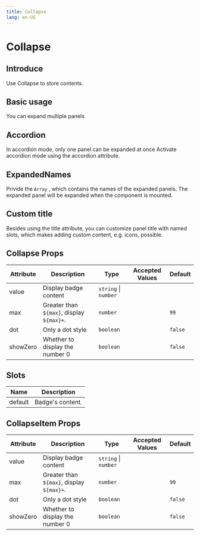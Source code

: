 ```yaml
---
title: Collapse
lang: en-US
---
```


# Collapse

## Introduce

Use Collapse to store contents.

## Basic usage

You can expand multiple panels

<demo src="../example/badge/basic.vue"></demo>

## Accordion

In accordion mode, only one panel can be expanded at once
Activate accordion mode using the accordion attribute.

## ExpandedNames
Privide the `Array` , which contains the names of the expanded panels. 
The expanded panel will be expanded when the component is mounted. 

## Custom title
Besides using the title attribute, you can customize panel title with named slots, which makes adding custom content, e.g. icons, possible.

## Collapse Props

| Attribute         | Description                               | Type                 | Accepted Values       | Default                  |
| ----------------- | ----------------------------------------- | ------------         | --------------------- | ------------------------ |
| value             | Display badge content                     | `string` \| `number` |                       |                          |
| max               | Greater than `${max}`, display `${max}+`. | `number`             |                       | `99`                     |
| dot               | Only a dot style                          | `boolean`            |                       | `false`                  |
| showZero          | Whether to display the number 0           | `boolean`            |                       | `false`                  |

## Slots

| Name    | Description                 |
| ------- | --------------------------- |
| default | Badge's content.            |


## CollapseItem Props
| Attribute         | Description                               | Type                 | Accepted Values       | Default                  |
| ----------------- | ----------------------------------------- | ------------         | --------------------- | ------------------------ |
| value             | Display badge content                     | `string` \| `number` |                       |                          |
| max               | Greater than `${max}`, display `${max}+`. | `number`             |                       | `99`                     |
| dot               | Only a dot style                          | `boolean`            |                       | `false`                  |
| showZero          | Whether to display the number 0           | `boolean`            |                       | `false`                  |


